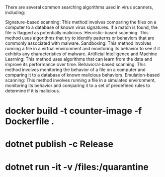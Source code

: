 There are several common searching algorithms used in virus scanners, including:

Signature-based scanning: This method involves comparing the files on a computer to a database of known virus signatures. If a match is found, the file is flagged as potentially malicious.
Heuristic-based scanning: This method uses algorithms that try to identify patterns or behaviors that are commonly associated with malware.
Sandboxing: This method involves running a file in a virtual environment and monitoring its behavior to see if it exhibits any characteristics of malware.
Artificial Intelligence and Machine Learning: This method uses algorithms that can learn from the data and improve its performance over time.
Behavioral-based scanning: This method involves monitoring the behavior of a file on a computer and comparing it to a database of known malicious behaviors.
Emulation-based scanning: This method involves running a file in a simulated environment, monitoring its behavior and comparing it to a set of predefined rules to determine if it is malicious.


# docker build -t counter-image -f Dockerfile .
# dotnet publish -c Release
# dotnet run -it -v /files:/quarantine
